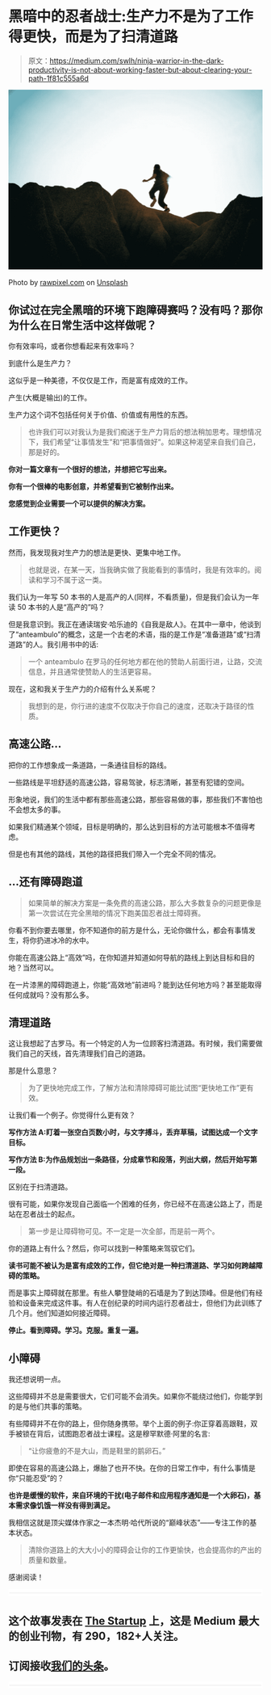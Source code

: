 # 黑暗中的忍者战士:生产力不是为了工作得更快，而是为了扫清道路

> 原文：<https://medium.com/swlh/ninja-warrior-in-the-dark-productivity-is-not-about-working-faster-but-about-clearing-your-path-1f81c555a6d>

![](img/9357a484d029cff57fcabea69cb13d57.png)

Photo by [rawpixel.com](https://unsplash.com/photos/gSsJKaisrSk?utm_source=unsplash&utm_medium=referral&utm_content=creditCopyText) on [Unsplash](https://unsplash.com/search/photos/climbing?utm_source=unsplash&utm_medium=referral&utm_content=creditCopyText)

## 你试过在完全黑暗的环境下跑障碍赛吗？没有吗？那你为什么在日常生活中这样做呢？

你有效率吗，或者你想看起来有效率吗？

到底什么是生产力？

这似乎是一种美德，不仅仅是工作，而是富有成效的工作。

产生(大概是输出)的工作。

生产力这个词不包括任何关于价值、价值或有用性的东西。

> 也许我们可以对我认为是我们痴迷于生产力背后的想法稍加思考。理想情况下，我们希望“让事情发生”和“把事情做好”。如果这种渴望来自我们自己，那是好的。

**你对一篇文章有一个很好的想法，并想把它写出来。**

**你有一个很棒的电影创意，并希望看到它被制作出来。**

**您感觉到企业需要一个可以提供的解决方案。**

## 工作更快？

然而，我发现我对生产力的想法是更快、更集中地工作。

> 也就是说，在某一天，当我确实做了我能看到的事情时，我是有效率的。阅读和学习不属于这一类。

我们认为一年写 50 本书的人是高产的人(同样，不看质量)，但是我们会认为一年读 50 本书的人是“高产的”吗？

但是我意识到。我正在通读瑞安·哈乐迪的《自我是敌人》。在其中一章中，他谈到了“anteambulo”的概念，这是一个古老的术语，指的是工作是“准备道路”或“扫清道路”的人。我引用书中的话:

> 一个 anteambulo 在罗马的任何地方都在他的赞助人前面行进，让路，交流信息，并且通常使赞助人的生活更容易。

现在，这和我关于生产力的介绍有什么关系呢？

> 我想到的是，你行进的速度不仅取决于你自己的速度，还取决于路径的性质。

## 高速公路…

把你的工作想象成一条道路，一条通往目标的路线。

一些路线是平坦舒适的高速公路，容易驾驶，标志清晰，甚至有犯错的空间。

形象地说，我们的生活中都有那些高速公路，那些容易做的事，那些我们不害怕也不会想太多的事。

如果我们精通某个领域，目标是明确的，那么达到目标的方法可能根本不值得考虑。

但是也有其他的路线，其他的路径把我们带入一个完全不同的情况。

## …还有障碍跑道

> 如果简单的解决方案是一条免费的高速公路，那么大多数复杂的问题更像是第一次尝试在完全黑暗的情况下跑美国忍者战士障碍赛。

你看不到你要去哪里，你不知道你的前方是什么，无论你做什么，都会有事情发生，将你扔进冰冷的水中。

你能在高速公路上“高效”吗，在你知道并知道如何导航的路线上到达目标和目的地？当然可以。

在一片漆黑的障碍跑道上，你能“高效地”前进吗？能到达任何地方吗？甚至能取得任何成就吗？没有那么多。

## 清理道路

这让我想起了古罗马。有一个特定的人为一位顾客扫清道路。有时候，我们需要做我们自己的天线，首先清理我们自己的道路。

那是什么意思？

> 为了更快地完成工作，了解方法和清除障碍可能比试图“更快地工作”更有效。

让我们看一个例子。你觉得什么更有效？

**写作方法 A:盯着一张空白页数小时，与文字搏斗，丢弃草稿，试图达成一个文字目标。**

**写作方法 B:为作品规划出一条路径，分成章节和段落，列出大纲，然后开始写第一段。**

区别在于扫清道路。

很有可能，如果你发现自己面临一个困难的任务，你已经不在高速公路上了，而是站在忍者战士的起点。

> 第一步是让障碍物可见。不一定是一次全部，而是前一两个。

你的道路上有什么？然后，你可以找到一种策略来驾驭它们。

**读书可能不被认为是富有成效的工作，但它绝对是一种扫清道路、学习如何跨越障碍的策略。**

而是事实上障碍就在那里。有些人攀登陡峭的石墙是为了到达顶峰。但是他们有经验和设备来完成这件事。有人在创纪录的时间内运行忍者战士，但他们为此训练了几个月。他们知道如何接近障碍。

**停止。看到障碍。学习。克服。重复一遍。**

## 小障碍

我还想说明一点。

这些障碍并不总是需要很大，它们可能不会消失。如果你不能绕过他们，你能学到的是与他们共事的策略。

有些障碍并不在你的路上，但你随身携带。举个上面的例子:你正穿着高跟鞋，双手被锁在背后，试图跑忍者战士课程。这是穆罕默德·阿里的名言:

> “让你疲惫的不是大山，而是鞋里的鹅卵石。”

即使在容易的高速公路上，爆胎了也开不快。在你的日常工作中，有什么事情是你“只能忍受”的？

**也许是缓慢的软件，来自环境的干扰(电子邮件和应用程序通知是一个大卵石)，基本需求像饥饿一样没有得到满足。**

我相信这就是顶尖媒体作家之一本杰明·哈代所说的“巅峰状态”——专注工作的基本状态。

> 清除你道路上的大大小小的障碍会让你的工作更愉快，也会提高你的产出的质量和数量。

感谢阅读！

![](img/731acf26f5d44fdc58d99a6388fe935d.png)

## 这个故事发表在 [The Startup](https://medium.com/swlh) 上，这是 Medium 最大的创业刊物，有 290，182+人关注。

## 订阅接收[我们的头条](http://growthsupply.com/the-startup-newsletter/)。

![](img/731acf26f5d44fdc58d99a6388fe935d.png)